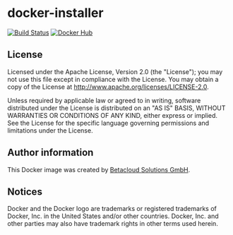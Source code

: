 # docker-installer

[![Build Status](https://travis-ci.org/osism/docker-installer.svg?branch=master)](https://travis-ci.org/osism/docker-installer)
[![Docker Hub](https://img.shields.io/badge/Docker%20Hub-osism%2Finstaller-blue.svg)](https://hub.docker.com/r/osism/installer/)

License
-------

Licensed under the Apache License, Version 2.0 (the "License");
you may not use this file except in compliance with the License.
You may obtain a copy of the License at http://www.apache.org/licenses/LICENSE-2.0.

Unless required by applicable law or agreed to in writing, software
distributed under the License is distributed on an "AS IS" BASIS,
WITHOUT WARRANTIES OR CONDITIONS OF ANY KIND, either express or implied.
See the License for the specific language governing permissions and
limitations under the License.

Author information
------------------

This Docker image was created by [Betacloud Solutions GmbH](https://www.betacloud-solutions.de).

Notices
-------

Docker and the Docker logo are trademarks or registered trademarks of Docker, Inc. in the
United States and/or other countries. Docker, Inc. and other parties may also have trademark
rights in other terms used herein.
